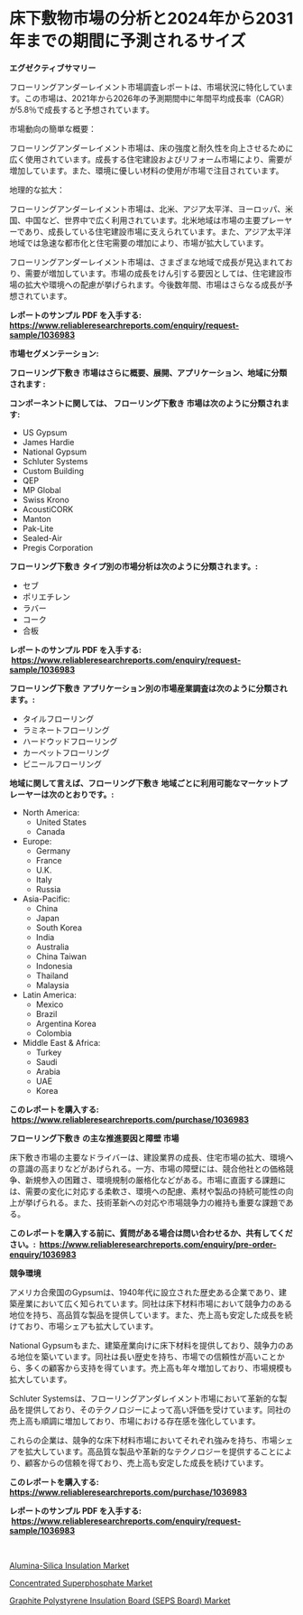 <p><h1>床下敷物市場の分析と2024年から2031年までの期間に予測されるサイズ</h1></p><p><strong>エグゼクティブサマリー</strong></p>
<p><p>フローリングアンダーレイメント市場調査レポートは、市場状況に特化しています。この市場は、2021年から2026年の予測期間中に年間平均成長率（CAGR）が5.8％で成長すると予想されています。</p><p>市場動向の簡単な概要：</p><p>フローリングアンダーレイメント市場は、床の強度と耐久性を向上させるために広く使用されています。成長する住宅建設およびリフォーム市場により、需要が増加しています。また、環境に優しい材料の使用が市場で注目されています。</p><p>地理的な拡大：</p><p>フローリングアンダーレイメント市場は、北米、アジア太平洋、ヨーロッパ、米国、中国など、世界中で広く利用されています。北米地域は市場の主要プレーヤーであり、成長している住宅建設市場に支えられています。また、アジア太平洋地域では急速な都市化と住宅需要の増加により、市場が拡大しています。</p><p>フローリングアンダーレイメント市場は、さまざまな地域で成長が見込まれており、需要が増加しています。市場の成長をけん引する要因としては、住宅建設市場の拡大や環境への配慮が挙げられます。今後数年間、市場はさらなる成長が予想されています。</p></p>
<p><strong>レポートのサンプル PDF を入手する: <a href="https://www.reliableresearchreports.com/enquiry/request-sample/1036983">https://www.reliableresearchreports.com/enquiry/request-sample/1036983</a></strong></p>
<p><strong>市場セグメンテーション:</strong></p>
<p><strong> フローリング下敷き 市場はさらに概要、展開、アプリケーション、地域に分類されます :</strong></p>
<p><strong>コンポーネントに関しては、 フローリング下敷き 市場は次のように分類されます: &nbsp;</strong></p>
<p><ul><li>US Gypsum</li><li>James Hardie</li><li>National Gypsum</li><li>Schluter Systems</li><li>Custom Building</li><li>QEP</li><li>MP Global</li><li>Swiss Krono</li><li>AcoustiCORK</li><li>Manton</li><li>Pak-Lite</li><li>Sealed-Air</li><li>Pregis Corporation</li></ul></p>
<p><strong> フローリング下敷き タイプ別の市場分析は次のように分類されます。:</strong></p>
<p><ul><li>セブ</li><li>ポリエチレン</li><li>ラバー</li><li>コーク</li><li>合板</li></ul></p>
<p><strong>レポートのサンプル PDF を入手する: &nbsp;<a href="https://www.reliableresearchreports.com/enquiry/request-sample/1036983">https://www.reliableresearchreports.com/enquiry/request-sample/1036983</a></strong></p>
<p><strong> フローリング下敷き アプリケーション別の市場産業調査は次のように分類されます。:</strong></p>
<p><ul><li>タイルフローリング</li><li>ラミネートフローリング</li><li>ハードウッドフローリング</li><li>カーペットフローリング</li><li>ビニールフローリング</li></ul></p>
<p><strong>地域に関して言えば、フローリング下敷き 地域ごとに利用可能なマーケットプレーヤーは次のとおりです。:</strong></p>
<p><ul>
    <li>
        North America:
        <ul>
            <li>United States</li>
            <li>Canada</li>
        </ul>
    </li>
    <li>
        Europe:
        <ul>
            <li>Germany</li>
            <li>France</li>
            <li>U.K.</li>
            <li>Italy</li>
            <li>Russia</li>
        </ul>
    </li>
    <li>
        Asia-Pacific:
        <ul>
            <li>China</li>
            <li>Japan</li>
            <li>South Korea</li>
            <li>India</li>
            <li>Australia</li>
            <li>China Taiwan</li>
            <li>Indonesia</li>
            <li>Thailand</li>
            <li>Malaysia</li>
        </ul>
    </li>
    <li>
        Latin America:
        <ul>
            <li>Mexico</li>
            <li>Brazil</li>
            <li>Argentina Korea</li>
            <li>Colombia</li>
        </ul>
    </li>
    <li>
        Middle East & Africa:
        <ul>
            <li>Turkey</li>
            <li>Saudi</li>
            <li>Arabia</li>
            <li>UAE</li>
            <li>Korea</li>
        </ul>
    </li>
    </ul></p>
<p><strong>このレポートを購入する: &nbsp;<a href="https://www.reliableresearchreports.com/purchase/1036983">https://www.reliableresearchreports.com/purchase/1036983</a></strong></p>
<p><strong>フローリング下敷き の主な推進要因と障壁 市場</strong></p>
<p><p>床下敷き市場の主要なドライバーは、建設業界の成長、住宅市場の拡大、環境への意識の高まりなどがあげられる。一方、市場の障壁には、競合他社との価格競争、新規参入の困難さ、環境規制の厳格化などがある。市場に直面する課題には、需要の変化に対応する柔軟さ、環境への配慮、素材や製品の持続可能性の向上が挙げられる。また、技術革新への対応や市場競争力の維持も重要な課題である。</p></p>
<p><strong>このレポートを購入する前に、質問がある場合は問い合わせるか、共有してください。:&nbsp; <a href="https://www.reliableresearchreports.com/enquiry/pre-order-enquiry/1036983">https://www.reliableresearchreports.com/enquiry/pre-order-enquiry/1036983</a></strong></p>
<p><strong>競争環境</strong></p>
<p><p>アメリカ合衆国のGypsumは、1940年代に設立された歴史ある企業であり、建築産業において広く知られています。同社は床下材料市場において競争力のある地位を持ち、高品質な製品を提供しています。また、売上高も安定した成長を続けており、市場シェアも拡大しています。</p><p>National Gypsumもまた、建築産業向けに床下材料を提供しており、競争力のある地位を築いています。同社は長い歴史を持ち、市場での信頼性が高いことから、多くの顧客から支持を得ています。売上高も年々増加しており、市場規模も拡大しています。</p><p>Schluter Systemsは、フローリングアンダレイメント市場において革新的な製品を提供しており、そのテクノロジーによって高い評価を受けています。同社の売上高も順調に増加しており、市場における存在感を強化しています。</p><p>これらの企業は、競争的な床下材料市場においてそれぞれ強みを持ち、市場シェアを拡大しています。高品質な製品や革新的なテクノロジーを提供することにより、顧客からの信頼を得ており、売上高も安定した成長を続けています。</p></p>
<p><strong>このレポートを購入する: &nbsp; <a href="https://www.reliableresearchreports.com/purchase/1036983">https://www.reliableresearchreports.com/purchase/1036983</a></strong></p>
<p><strong>レポートのサンプル PDF を入手する: &nbsp;<a href="https://www.reliableresearchreports.com/enquiry/request-sample/1036983">https://www.reliableresearchreports.com/enquiry/request-sample/1036983</a></strong><strong></strong></p>
<p>&nbsp;</p>
<p><p><a href="https://view.publitas.com/reportprime-1/alumina-silica-insulation-market-size-global-industry-overview-market-segmentation-and-forecast-2023-to-2030/">Alumina-Silica Insulation Market</a></p><p><a href="https://github.com/Sarissaschmalingtr6fz2739/Market-Research-Report-List-1/blob/main/concentrated-superphosphate-market.md">Concentrated Superphosphate Market</a></p><p><a href="https://view.publitas.com/reportprime-1/graphite-polystyrene-insulation-board-seps-board-market-provides-detailed-segmentation-of-this-market-based-on-type-application-and-region-and-forecast-for-the-period-from-2023-2030/">Graphite Polystyrene Insulation Board (SEPS Board) Market</a></p></p>
